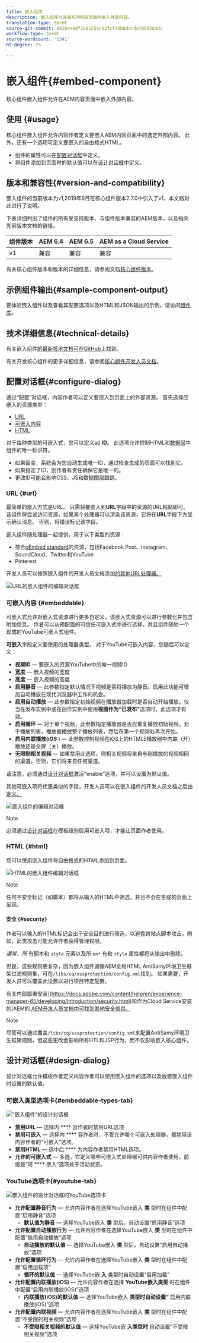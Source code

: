 ```yaml
---
title: 嵌入组件
description: 嵌入组件允许在AEM内容页面中嵌入外部内容。
translation-type: tm+mt
source-git-commit: 601bee9df2a82255c92fcf30b8dacde70b0583dc
workflow-type: tm+mt
source-wordcount: '1341'
ht-degree: 2%

---
```



# 嵌入组件{#embed-component}

核心组件嵌入组件允许在AEM内容页面中嵌入外部内容。

## 使用 {#usage}

核心组件嵌入组件允许内容作者定义要嵌入AEM内容页面中的选定外部内容。 此外，还有一个选项可定义要嵌入的自由格式HTML。

* 组件的属性可以在[配置对话框](#configure-dialog)中定义。
* 将组件添加到页面时的默认值可以在[设计对话框](#design-dialog)中定义。

## 版本和兼容性{#version-and-compatibility}

嵌入组件的当前版本为v1,2019年9月在核心组件版本2.7.0中引入了v1，本文档对此进行了说明。

下表详细列出了组件的所有受支持版本、与组件版本兼容的AEM版本，以及指向先前版本文档的链接。

| 组件版本 | AEM 6.4 | AEM 6.5 | AEM as a Cloud Service |
|--- |--- |---|---|
| v1 | 兼容 | 兼容 | 兼容 |

有关核心组件版本和版本的详细信息，请参阅文档[核心组件版本](/help/versions.md)。

## 示例组件输出{#sample-component-output}

要体验嵌入组件以及查看其配置选项以及HTML和JSON输出的示例，请访问[组件库](https://adobe.com/go/aem_cmp_library_embed)。

## 技术详细信息{#technical-details}

有关嵌入组件[的最新技术文档可在GitHub](https://adobe.com/go/aem_cmp_tech_embed_v1)上找到。

有关开发核心组件的更多详细信息，请参阅[核心组件开发人员文档](/help/developing/overview.md)。

## 配置对话框{#configure-dialog}

通过“配置”对话框，内容作者可以定义要嵌入到页面上的外部资源。 首先选择应嵌入的资源类型：

* [URL](#url)
* [可嵌入内容](#embeddable)
* [HTML](#html)

对于每种类型的可嵌入式，您可以定义ad **ID**。 此选项允许控制HTML和[数据层](/help/developing/data-layer/overview.md)中组件的唯一标识符。

* 如果留空，系统会为您自动生成唯一ID，通过检查生成的页面可以找到它。
* 如果指定了ID，则作者有责任确保它是唯一的。
* 更改ID可能会影响CSS、JS和数据图层跟踪。

### URL {#url}

最简单的嵌入方式是URL。 只需将要嵌入到&#x200B;**URL**&#x200B;字段中的资源的URL粘贴即可。 该组件将尝试访问资源，如果某个处理器可以渲染该资源，它将在&#x200B;**URL**&#x200B;字段下方显示确认消息。 否则，将错误标记该字段。

嵌入组件随处理器一起提供，用于以下类型的资源：

* 符合[oEmbed standard](https://oembed.com/)的资源，包括Facebook Post、Instagram、SoundCloud、Twitter和YouTube
* Pinterest

开发人员可以按照嵌入组件的开发人员文档添加[的其他URL处理器。](https://github.com/adobe/aem-core-wcm-components/tree/master/content/src/content/jcr_root/apps/core/wcm/components/embed/v1/embed#extending-the-embed-component)

![URL的嵌入组件的编辑对话框](/help/assets/embed-url.png)

### 可嵌入内容 {#embeddable}

可嵌入式允许对嵌入式资源进行更多自定义，该嵌入式资源可以进行参数化并包含附加信息。 作者可以从预配置的可信任可嵌入式中进行选择，并且组件随附一个现成的YouTube可嵌入式组件。

**可嵌入**&#x200B;字段定义要使用的处理器类型。 对于YouTube可嵌入内容，您随后可以定义：

* **视频ID**  — 要嵌入的资源YouTube中的唯一视频ID
* **宽度**  — 嵌入视频的宽度
* **高度**  — 嵌入视频的高度
* **启用静音**  — 此参数指定默认情况下视频是否将播放为静音。启用此功能可增加自动播放在现代浏览器中工作的机会。
* **启用自动播放**  — 此参数指定初始视频在播放器加载时是否自动开始播放。仅当在发布实例中或在创作实例中使用&#x200B;**视图作为“已发布”**&#x200B;选项时，此选项才有效。
* **启用循环**  — 对于单个视频，此参数指定播放器是否应重复播放初始视频。对于播放列表，播放器播放整个播放列表，然后在第一个视频处再次开始。
* **启用内联播放(iOS** ) — 此参数控制视频在iOS上的HTML5播放器中内联（开）播放还是全屏（关）播放。
* **无限制相关视频**  — 如果禁用此选项，则相关视频将来自与刚播放的视频相同的渠道，否则，它们将来自任何渠道。

请注意，必须通过[设计对话框](#design-dialog)激活“enable”选项，并可以设置为默认值。

其他可嵌入项将优惠类似的字段，开发人员可以在嵌入组件的开发人员文档之后由[定义。](https://github.com/adobe/aem-core-wcm-components/tree/master/content/src/content/jcr_root/apps/core/wcm/components/embed/v1/embed#extending-the-embed-component)

![嵌入组件的编辑对话框](/help/assets/embed-embeddable.png)

>[!NOTE]
>必须通过[设计对话框](#design-dialog)在模板级别启用可嵌入项，才能让页面作者使用。

### HTML {#html}

您可以使用嵌入组件将自由格式的HTML添加到页面。

![HTML的嵌入组件编辑对话框](/help/assets/embed-html.png)

>[!NOTE]
>任何不安全标记（如脚本）都将从输入的HTML中筛选，并且不会在生成的页面上呈现。

#### 安全 {#security}

作者可以输入的HTML标记会出于安全目的进行筛选，以避免跨站点脚本攻击，例如，此类攻击可能允许作者获得管理权限。

*通常，所* 有脚本和 `style` 元素以及所 `on*` 有和 `style` 属性都将从输出中删除。

但是，这些规则更复杂，因为嵌入组件遵循AEM全局HTML AntiSamy环境卫生框架过滤规则集，可在`/libs/cq/xssprotection/config.xml`找到。 如果需要，开发人员可以覆盖此设置以进行项目特定配置。

有关内部部署安装](https://docs.adobe.com/content/help/en/experience-manager-65/developing/introduction/security.html)和作为Cloud Service安装的[AEM的[ AEM开发人员文档中可找到其他安全信息。](https://docs.adobe.com/content/help/zh-Hans/experience-manager-cloud-service/security/home.html)

>[!NOTE]
>尽管可以通过覆盖`/libs/cq/xssprotection/config.xml`来配置AntiSamy环境卫生框架规则，但这些更改会影响所有HTL和JSP行为，而不仅影响嵌入核心组件。

## 设计对话框{#design-dialog}

设计对话框允许模板作者定义内容作者可以使用嵌入组件的选项以及放置嵌入组件时设置的默认值。

### 可嵌入类型选项卡{#embeddable-types-tab}

![“嵌入组件”的设计对话框](/help/assets/embed-design.png)

* **禁用URL**  — 选择内 **** 容作者时禁用URL选项
* **禁用可嵌入**  — 选择内 **** 容作者时，不管允许哪个可嵌入处理器，都禁用该内容作者的“可嵌入”选项。
* **禁用HTML**  — 选中后 **** 为内容作者禁用HTML选项。
* **允许的可嵌入式**  — 多选，它定义哪些可嵌入式处理器可供内容作者使用，前提是“可 **** 嵌入”选项处于活动状态。

### YouTube选项卡{#youtube-tab}

![嵌入组件的设计对话框的YouTube选项卡](/help/assets/embed-design-youtube.png)

* **允许配置静音行为**  — 允许内容作者在选择YouTube嵌入 **类** 型时在组件中配置“启用静音”选项
   * **默认值为静音**  — 选择YouTube嵌入 **类** 型后，自动设置“启用静音”选项
* **允许配置自动播放行为**  — 允许内容作者在选择YouTube嵌入 **类** 型时在组件中配置“启用自动播放”选项
   * **自动播放的默认值**  — 选择YouTube嵌入 **类** 型后，自动设置“启用自动播放”选项
* **允许配置循环行为**  — 允许内容作者在选择YouTube嵌入 **类** 型时在组件中配置“启用加载项”
   * **循环的默认值**  — 选择YouTube嵌 **入** 类型时自动设置“启用加载”
* **允许配置内联播放(iOS)**  — 允许内容作者在选择 **YouTube嵌入类型** 时在组件中配置“启用内联播放(iOS)”选项
   * **内联播放(iOS)的默认值**  — 选择YouTube嵌入 **类型时自动设置“** 启用内联播放(iOS)”选项
* **允许配置内联视频**  — 允许内容作者在选择YouTube嵌入 **类** 型时在组件中配置“不受限的相关视频”选项
   * **不受限相关视频的默认值**  — 选择YouTube嵌 **入类型时** 自动设置“不受限相关视频”选项
